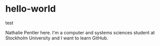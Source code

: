 # hello-world
test

Nathalie Pentler here. I'm a computer and systems sciences student at Stockholm University and I want to learn GitHub.
